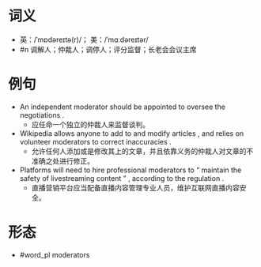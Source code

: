 # 词义
- 英：/ˈmɒdəreɪtə(r)/； 美：/ˈmɑːdəreɪtər/
- #n 调解人；仲裁人；调停人；评分监督；长老会会议主席
# 例句
- An independent moderator should be appointed to oversee the negotiations .
	- 应任命一个独立的仲裁人来监督谈判。
- Wikipedia allows anyone to add to and modify articles , and relies on volunteer moderators to correct inaccuracies .
	- 允许任何人添加或是修改其上的文章，并且依靠义务的仲裁人对文章的不准确之处进行修正。
- Platforms will need to hire professional moderators to “ maintain the safety of livestreaming content ” , according to the regulation .
	- 直播营销平台应当配备直播内容管理专业人员，维护互联网直播内容安全。
# 形态
- #word_pl moderators
